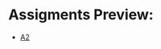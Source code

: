 # Assigments Preview:

* [A2](https://raw.githubusercontent.com/mhdeeb/peu/main/peu-438/A2/PEU-438_A2_201900052_Mohamed-Hussien-El-Deeb.pdf)

